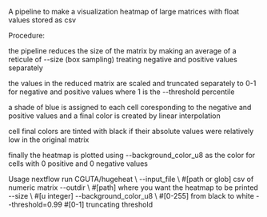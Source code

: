 A pipeline to make a visualization heatmap of large matrices with float values stored as csv

Procedure:

the pipeline reduces the size of the matrix by making an average of a reticule of --size (box sampling) treating negative and positive values separately


the values in the reduced matrix are scaled and truncated separately to 0-1 for negative and positive values where 1 is the --threshold percentile

a shade of blue is assigned to each cell coresponding to the  negative and positive values and a final color is created by linear interpolation

cell final colors are tinted with black if their absolute values were relatively low in the original matrix


finally the heatmap is plotted using --background_color_u8 as the color for cells with 0 positive and 0 negative values

Usage
nextflow run CGUTA/hugeheat \ 
--input_file \ #[path or glob] csv of numeric matrix
--outdir \ #[path] where you want the heatmap to be printed
--size \ #[u integer]
--background_color_u8 \ #[0-255] from black to white
--threshold=0.99 #[0-1] truncating threshold
 

